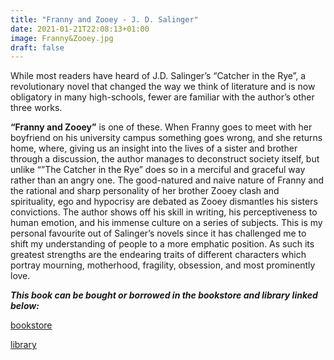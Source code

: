 ```yaml
---
title: "Franny and Zooey - J. D. Salinger"
date: 2021-01-21T22:08:13+01:00
image: Franny&Zooey.jpg
draft: false
---
```



While most readers have heard of J.D. Salinger’s “Catcher in the Rye”, a revolutionary novel that changed the way we think of literature and is now obligatory in many high-schools, fewer are familiar with the author’s other three works. 


**“Franny and Zooey”** is one of these. When Franny goes to meet with her boyfriend on his university campus something goes wrong, and she returns home, where, giving us an insight into the lives of a sister and brother through a discussion, the author manages to deconstruct society itself, but unlike “”The Catcher in the Rye” does so in a merciful and graceful way rather than an angry one. The good-natured and naive nature of Franny and the rational and sharp personality of her brother Zooey clash and spirituality, ego and hypocrisy are debated as Zooey dismantles his sisters convictions. The author shows off his skill in writing, his perceptiveness to human emotion, and his immense culture on a series of subjects.
This is my personal favourite out of Salinger’s novels since it has challenged me to shift my understanding of people to a more emphatic position. As such its greatest strengths are the endearing traits of different characters which portray mourning, motherhood, fragility, obsession, and most prominently love. 


***This book can be bought or borrowed in the bookstore and library linked below:***


[bookstore](https://books.ba/knjizara/beletristika/franny-and-zooey-detail) 


[library](https://plus.bh.cobiss.net/opac7/bib/bgsa/2551321)
 